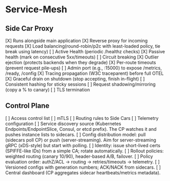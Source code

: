 # Service-Mesh
## Side Car Proxy
[X] Runs alongside main application
[X] Reverse proxy for incoming requests
[X] Load balancing(round-robin/p2c with least-loaded policy, tie break using latency)
[ ] Active Health (periodic /healthz checks)
[X] Passive health (mark on consecutive 5xx/timeouts)
[ ] Circuit breaking
[X] Outlier ejection (protects backends when they degrade)
[X] Per-route timeouts (prevent request pile-ups)
[ ] Admin port (e.g., :15000) to expose /metrics, /ready, /config
[X] Tracing propagation (W3C traceparent) before full OTEL
[X] Graceful drain on shutdown (stop accepting, finish in-flight)
[ ] Consistent hashing for sticky sessions
[ ] Request shadowing/mirroring (copy a % to canary)
[ ] TLS termination
## Control Plane
[ ] Access control list
[ ] mTLS
[ ] Routing rules to Side Cars
[ ] Telemetry configuration
[ ] Service discovery source (Kubernetes Endpoints/EndpointSlice, Consul, or etcd prefix). The CP watches it and pushes instance lists to sidecars.
[ ] Config distribution model: pull (sidecars poll CP) or push (server-streaming). Aim for server-streaming gRPC (xDS-style) but start with polling.
[ ] Identity: issue short-lived certs (SPIFFE-like IDs) from a simple CA; rotate automatically.
[ ] Rollout policies: weighted routing (canary 10/90), header-based A/B, failover.
[ ] Policy evaluation order: authZ/ACL → routing → retries/timeouts → telemetry.
[ ] Versioned configs with generation numbers; ACK/NACK from sidecars.
[ ] Central dashboard (CP aggregates sidecar heartbeats/metrics metadata).

